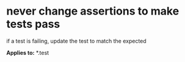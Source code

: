 # never change assertions to make tests pass

if a test is failing, update the test to match the expected

**Applies to:** *.test
